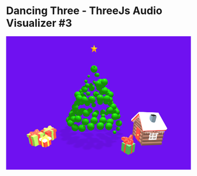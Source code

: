 # Dancing Three - ThreeJs Audio Visualizer #3

![App](https://raw.githubusercontent.com/iondrimba/images/master/dancing.trhree.PNG)

